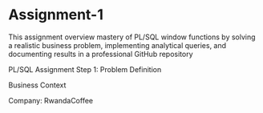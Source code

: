 # Assignment-1
This assignment overview  mastery of PL/SQL window functions by solving a realistic business problem, implementing analytical queries, and documenting results in a professional GitHub repository



PL/SQL Assignment 
Step 1: Problem Definition

Business Context

Company: RwandaCoffee 
